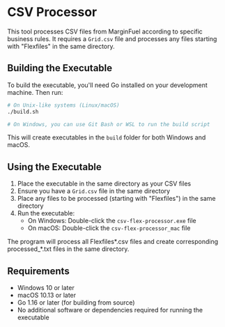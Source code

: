# CSV Processor

This tool processes CSV files from MarginFuel according to specific business rules. It requires a `Grid.csv` file and processes any files starting with "Flexfiles" in the same directory.

## Building the Executable

To build the executable, you'll need Go installed on your development machine. Then run:

```bash
# On Unix-like systems (Linux/macOS)
./build.sh

# On Windows, you can use Git Bash or WSL to run the build script
```

This will create executables in the `build` folder for both Windows and macOS.

## Using the Executable

1. Place the executable in the same directory as your CSV files
2. Ensure you have a `Grid.csv` file in the same directory
3. Place any files to be processed (starting with "Flexfiles") in the same directory
4. Run the executable:
   - On Windows: Double-click the `csv-flex-processor.exe` file
   - On macOS: Double-click the `csv-flex-processor_mac` file

The program will process all Flexfiles*.csv files and create corresponding processed_*.txt files in the same directory.

## Requirements

- Windows 10 or later
- macOS 10.13 or later
- Go 1.16 or later (for building from source)
- No additional software or dependencies required for running the executable 